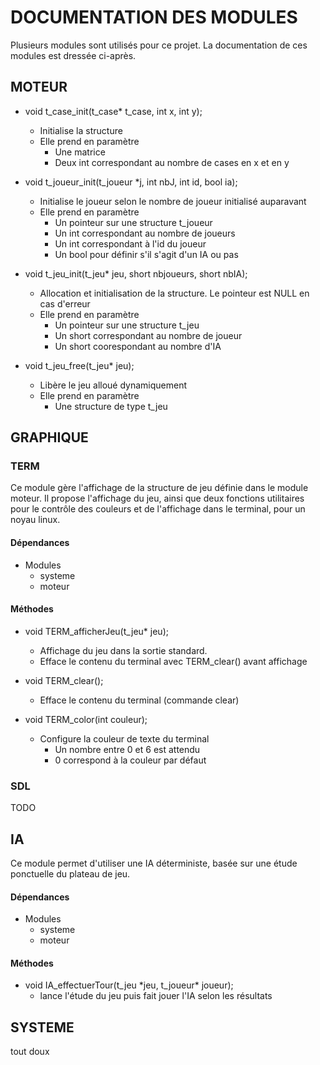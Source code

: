 # DOCUMENTATION DES MODULES
Plusieurs modules sont utilisés pour ce projet.
La documentation de ces modules est dressée ci-après.

## MOTEUR
 
* void t\_case\_init(t\_case\* t\_case, int x, int y);
	* Initialise la structure
	* Elle prend en paramètre
		* Une matrice
		* Deux int correspondant au nombre de cases en x et en y   

* void t\_joueur\_init(t\_joueur \*j, int nbJ, int id, bool ia);
	* Initialise le joueur selon le nombre de joueur initialisé auparavant
	* Elle prend en paramètre
		* Un pointeur sur une structure t_joueur
		* Un int correspondant au nombre de joueurs
		* Un int correspondant à l'id du joueur
		* Un bool pour définir s'il s'agit d'un IA ou pas   

* void t\_jeu\_init(t\_jeu\* jeu, short nbjoueurs, short nbIA);
	* Allocation et initialisation de la structure. Le pointeur est NULL en cas d'erreur
	* Elle prend en paramètre
		* Un pointeur sur une structure t_jeu
		* Un short correspondant au nombre de joueur
		* Un short coorespondant au nombre d'IA   

* void t\_jeu\_free(t\_jeu\* jeu);
	* Libère le jeu alloué dynamiquement
	* Elle prend en paramètre
		* Une structure de type t_jeu   
	

## GRAPHIQUE 
### TERM
Ce module gère l'affichage de la structure de jeu définie dans le module moteur.
Il propose l'affichage du jeu, ainsi que deux fonctions utilitaires pour le 
contrôle des couleurs et de l'affichage dans le terminal, pour un noyau linux.

#### Dépendances
* Modules
	* systeme
	* moteur



#### Méthodes
* void TERM\_afficherJeu(t\_jeu\* jeu);
	* Affichage du jeu dans la sortie standard.
	* Efface le contenu du terminal avec TERM\_clear() avant affichage   


* void TERM\_clear();
	* Efface le contenu du terminal (commande clear)   
    

* void TERM\_color(int couleur);
	* Configure la couleur de texte du terminal 
		* Un nombre entre 0 et 6 est attendu
		* 0 correspond à la couleur par défaut   



### SDL
TODO


## IA
Ce module permet d'utiliser une IA déterministe, basée sur une étude ponctuelle du plateau de jeu.

#### Dépendances
* Modules
	* systeme
	* moteur

#### Méthodes
* void IA\_effectuerTour(t\_jeu \*jeu, t\_joueur\* joueur);
	* lance l'étude du jeu puis fait jouer l'IA selon les résultats

## SYSTEME
tout doux




